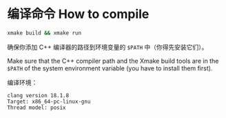# 编译命令 How to compile

```sh
xmake build && xmake run
```
确保你添加 C++ 编译器的路径到环境变量的 `$PATH` 中（你得先安装它们）。

Make sure that the C++ compiler path and the Xmake build tools are in the `$PATH` of the system environment variable (you have to install them first).

编译环境：
```
clang version 18.1.8
Target: x86_64-pc-linux-gnu
Thread model: posix
```